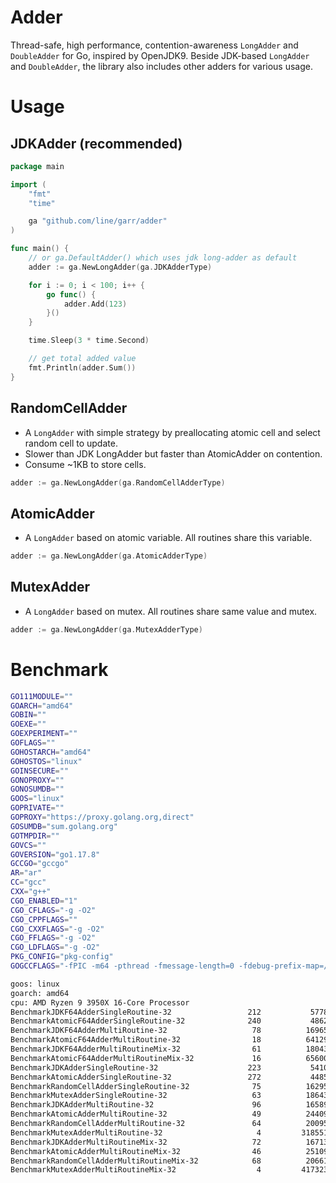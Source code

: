 # Adder 

Thread-safe, high performance, contention-awareness `LongAdder` and `DoubleAdder` for Go, inspired by OpenJDK9.
Beside JDK-based `LongAdder` and `DoubleAdder`, the library also includes other adders for various usage.

# Usage

## JDKAdder (recommended)

```go
package main

import (
	"fmt"
	"time"

	ga "github.com/line/garr/adder"
)

func main() {
	// or ga.DefaultAdder() which uses jdk long-adder as default
	adder := ga.NewLongAdder(ga.JDKAdderType) 

	for i := 0; i < 100; i++ {
		go func() {
			adder.Add(123)
		}()
	}

	time.Sleep(3 * time.Second)

	// get total added value
	fmt.Println(adder.Sum()) 
}
```

## RandomCellAdder

* A `LongAdder` with simple strategy by preallocating atomic cell and select random cell to update.
* Slower than JDK LongAdder but faster than AtomicAdder on contention.
* Consume ~1KB to store cells.

```go
adder := ga.NewLongAdder(ga.RandomCellAdderType)
```

## AtomicAdder

* A `LongAdder` based on atomic variable. All routines share this variable.

```go
adder := ga.NewLongAdder(ga.AtomicAdderType)
```

## MutexAdder

* A `LongAdder` based on mutex. All routines share same value and mutex.

```go
adder := ga.NewLongAdder(ga.MutexAdderType)
```

# Benchmark

```bash
GO111MODULE=""
GOARCH="amd64"
GOBIN=""
GOEXE=""
GOEXPERIMENT=""
GOFLAGS=""
GOHOSTARCH="amd64"
GOHOSTOS="linux"
GOINSECURE=""
GONOPROXY=""
GONOSUMDB=""
GOOS="linux"
GOPRIVATE=""
GOPROXY="https://proxy.golang.org,direct"
GOSUMDB="sum.golang.org"
GOTMPDIR=""
GOVCS=""
GOVERSION="go1.17.8"
GCCGO="gccgo"
AR="ar"
CC="gcc"
CXX="g++"
CGO_ENABLED="1"
CGO_CFLAGS="-g -O2"
CGO_CPPFLAGS=""
CGO_CXXFLAGS="-g -O2"
CGO_FFLAGS="-g -O2"
CGO_LDFLAGS="-g -O2"
PKG_CONFIG="pkg-config"
GOGCCFLAGS="-fPIC -m64 -pthread -fmessage-length=0 -fdebug-prefix-map=/tmp/go-build1560996522=/tmp/go-build -gno-record-gcc-switches"
```
```bash
goos: linux
goarch: amd64
cpu: AMD Ryzen 9 3950X 16-Core Processor            
BenchmarkJDKF64AdderSingleRoutine-32                 212           5778275 ns/op               0 B/op          0 allocs/op
BenchmarkAtomicF64AdderSingleRoutine-32              240           4862050 ns/op               0 B/op          0 allocs/op
BenchmarkJDKF64AdderMultiRoutine-32                   78          16965361 ns/op           10984 B/op         55 allocs/op
BenchmarkAtomicF64AdderMultiRoutine-32                18          64129718 ns/op            1042 B/op         33 allocs/op
BenchmarkJDKF64AdderMultiRoutineMix-32                61          18043656 ns/op            1168 B/op         33 allocs/op
BenchmarkAtomicF64AdderMultiRoutineMix-32             16          65600563 ns/op            1046 B/op         33 allocs/op
BenchmarkJDKAdderSingleRoutine-32                    223           5410781 ns/op               0 B/op          0 allocs/op
BenchmarkAtomicAdderSingleRoutine-32                 272           4485851 ns/op               0 B/op          0 allocs/op
BenchmarkRandomCellAdderSingleRoutine-32              75          16295095 ns/op              54 B/op          0 allocs/op
BenchmarkMutexAdderSingleRoutine-32                   63          18643397 ns/op               0 B/op          0 allocs/op
BenchmarkJDKAdderMultiRoutine-32                      96          16589125 ns/op            1090 B/op         33 allocs/op
BenchmarkAtomicAdderMultiRoutine-32                   49          24409391 ns/op            1041 B/op         33 allocs/op
BenchmarkRandomCellAdderMultiRoutine-32               64          20095099 ns/op            1161 B/op         33 allocs/op
BenchmarkMutexAdderMultiRoutine-32                     4         318551677 ns/op            1808 B/op         41 allocs/op
BenchmarkJDKAdderMultiRoutineMix-32                   72          16713561 ns/op            1123 B/op         33 allocs/op
BenchmarkAtomicAdderMultiRoutineMix-32                46          25109417 ns/op            1040 B/op         33 allocs/op
BenchmarkRandomCellAdderMultiRoutineMix-32            68          20661803 ns/op            1153 B/op         33 allocs/op
BenchmarkMutexAdderMultiRoutineMix-32                  4         417323064 ns/op            1784 B/op         40 allocs/op
```
